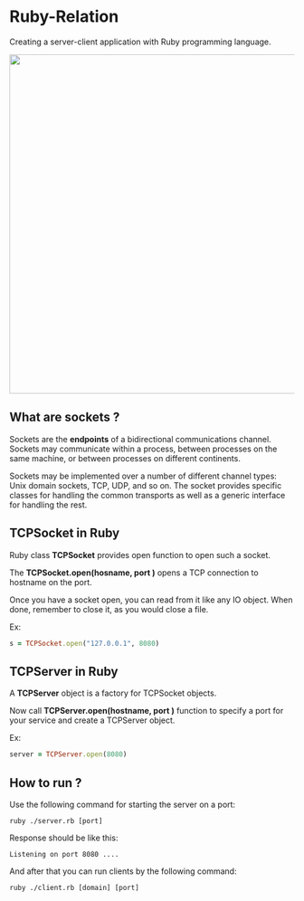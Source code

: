 # Ruby-Relation

Creating a server-client application with Ruby programming language.

<p align="center">
    <img src="https://christianmuellerdesign.files.wordpress.com/2014/06/drawing.jpg" width="600" />
</p>

## What are sockets ?
Sockets are the **endpoints** of a bidirectional communications channel. Sockets may communicate within a process, between processes on the same machine, or between processes on different continents.

Sockets may be implemented over a number of different channel types: Unix domain sockets, TCP, UDP, and so on. The socket provides specific classes for handling the common transports as well as a generic interface for handling the rest.

## TCPSocket in Ruby
Ruby class **TCPSocket** provides open function to open such a socket.

The **TCPSocket.open(hosname, port )** opens a TCP connection to hostname on the port.

Once you have a socket open, you can read from it like any IO object. When done, remember to close it, as you would close a file.

Ex:
```ruby
s = TCPSocket.open("127.0.0.1", 8080)
```

## TCPServer in Ruby
A **TCPServer** object is a factory for TCPSocket objects.
 
Now call **TCPServer.open(hostname, port )** function to specify a port for your service and create a TCPServer object.

Ex:
```ruby
server = TCPServer.open(8080)
```

## How to run ?
Use the following command for starting the server on a port:
```shell
ruby ./server.rb [port]
```

Response should be like this:
```shell
Listening on port 8080 ....
```

And after that you can run clients by the following command:
```shell
ruby ./client.rb [domain] [port]
```
